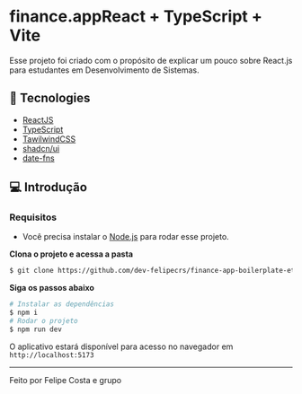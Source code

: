 # finance.appReact + TypeScript + Vite

Esse projeto foi criado com o propósito de explicar um pouco sobre React.js para estudantes em Desenvolvimento de Sistemas.

## 🔨 Tecnologies

- [ReactJS](https://reactjs.org/)
- [TypeScript](https://www.typescriptlang.org/)
- [TawilwindCSS](https://tailwindcss.com/)
- [shadcn/ui](https://ui.shadcn.com/)
- [date-fns](https://date-fns.org/)

## 💻 Introdução

### Requisitos

- Você precisa instalar o [Node.js](https://nodejs.org/en/download/) para rodar esse projeto.

**Clona o projeto e acessa a pasta**

```bash
$ git clone https://github.com/dev-felipecrs/finance-app-boilerplate-etec-paulistano.git && cd finance-app-boilerplate-etec-paulistano
```
**Siga os passos abaixo**

```bash
# Instalar as dependências
$ npm i
# Rodar o projeto
$ npm run dev
```
O aplicativo estará disponível para acesso no navegador em `http://localhost:5173`

---

Feito por Felipe Costa e grupo
